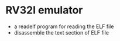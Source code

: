 # RV32I emulator

+ a readelf program for reading the ELF file
+ disassemble the text section of ELF file
